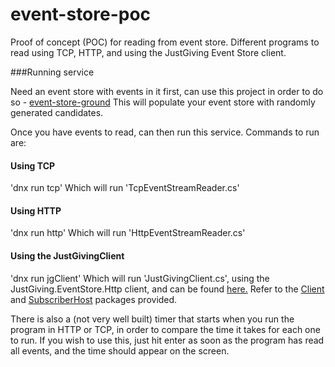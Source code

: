 # event-store-poc

Proof of concept (POC) for reading from event store. Different programs to read using TCP, HTTP, and using the JustGiving Event Store client.

###Running service

Need an event store with events in it first, can use this project in order to do so - [event-store-ground](https://github.com/humblelistener/event-store-ground)
This will populate your event store with randomly generated candidates.

Once you have events to read, can then run this service.
Commands to run are:

#### Using TCP
'dnx run tcp'
Which will run 'TcpEventStreamReader.cs'

#### Using HTTP
'dnx run http'
Which will run 'HttpEventStreamReader.cs'

#### Using the JustGivingClient
'dnx run jgClient'
Which will run 'JustGivingClient.cs', using the JustGiving.EventStore.Http client, and can be found [here.](https://github.com/JustGiving/JustGiving.EventStore.Http)
Refer to the [Client](https://www.nuget.org/packages/JustGiving.EventStore.Http.Client/) and [SubscriberHost](https://www.nuget.org/packages/JustGiving.EventStore.Http.SubscriberHost/) packages provided.

There is also a (not very well built) timer that starts when you run the program in HTTP or TCP, in order to compare the time it takes for each one to run. If you wish to use this, just hit enter as soon as the program has read all events, and the time should appear on the screen.

